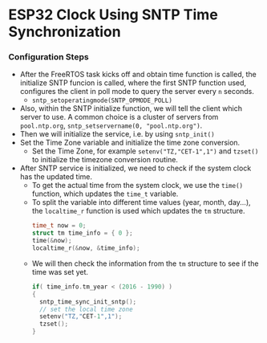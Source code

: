 ESP32 Clock Using SNTP Time Synchronization
====================

### Configuration Steps
* After the FreeRTOS task kicks off and obtain time function is called, the initialize SNTP funcion is called, where the first SNTP function used, configures the client in poll mode to query the server every `n` seconds.
  * `sntp_setoperatingmode(SNTP_OPMODE_POLL)`
* Also, within the SNTP initialize function, we will tell the client which server to use. A common choice is a cluster of servers from `pool.ntp.org`, `sntp_setservername(0, "pool.ntp.org")`.
* Then we will initialize the service, i.e. by using `sntp_init()`
* Set the Time Zone variable and initialize the time zone conversion.
  * Set the Time Zone, for example `setenv("TZ,"CET-1",1")` and `tzset()` to initialize the timezone conversion routine.
* After SNTP service is initialized, we need to check if the system clock has the updated time.
  * To get the actual time from the system clock, we use the `time()` function, which updates the `time_t` variable.
  * To split the variable into different time values (year, month, day...), the `localtime_r` function is used which updates the `tm` structure.
    ```C
    time_t now = 0;
    struct tm time_info = { 0 };
    time(&now);
    localtime_r(&now, &time_info);
    ```
  * We will then check the information from the `tm` structure to see if the time was set yet.
    ```C
    if( time_info.tm_year < (2016 - 1990) )
    {
      sntp_time_sync_init_sntp();
      // set the local time zone
      setenv("TZ,"CET-1",1");
      tzset();
    }
    ```

